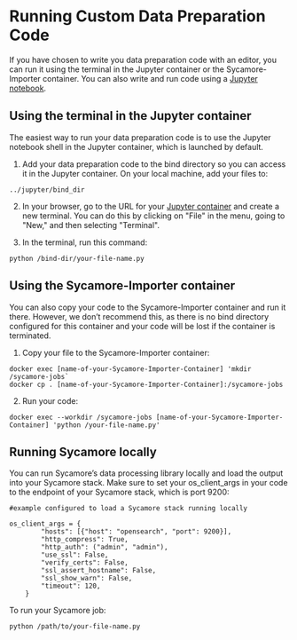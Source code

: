 # Running Custom Data Preparation Code

If you have chosen to write you data preparation code with an editor, you can run it using the terminal in the Jupyter container or the Sycamore-Importer container. You can also write and run code using a [Jupyter notebook](using_Jupyter.md).

## Using the terminal in the Jupyter container

The easiest way to run your data preparation code is to use the Jupyter notebook shell in the Jupyter container, which is launched by default.

1. Add your data preparation code to the bind directory so you can access it in the Jupyter container. On your local machine, add your files to:

```../jupyter/bind_dir```

2. In your browser, go to the URL for your [Jupyter container](using_jupyter.md) and create a new terminal. You can do this by clicking on "File" in the menu, going to "New," and then selecting "Terminal".

3. In the terminal, run this command:

```python /bind-dir/your-file-name.py```


## Using the Sycamore-Importer container

You can also copy your code to the Sycamore-Importer container and run it there. However, we don’t recommend this, as there is no bind directory configured for this container and your code will be lost if the container is terminated.

1. Copy your file to the Sycamore-Importer container:


```
docker exec [name-of-your-Sycamore-Importer-Container] 'mkdir /sycamore-jobs`
docker cp . [name-of-your-Sycamore-Importer-Container]:/sycamore-jobs
```


2. Run your code:

```
docker exec --workdir /sycamore-jobs [name-of-your-Sycamore-Importer-Container] 'python /your-file-name.py'
```



## Running Sycamore locally

You can run Sycamore’s data processing library locally and load the output into your Sycamore stack. Make sure to set your os_client_args in your code to the endpoint of your Sycamore stack, which is port 9200:

```
#example configured to load a Sycamore stack running locally

os_client_args = {
        "hosts": [{"host": "opensearch", "port": 9200}],
        "http_compress": True,
        "http_auth": ("admin", "admin"),
        "use_ssl": False,
        "verify_certs": False,
        "ssl_assert_hostname": False,
        "ssl_show_warn": False,
        "timeout": 120,
    }
```

To run your Sycamore job:

```python /path/to/your-file-name.py```


